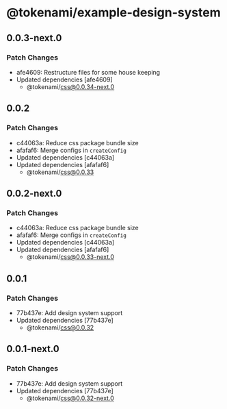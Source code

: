 # @tokenami/example-design-system

## 0.0.3-next.0

### Patch Changes

- afe4609: Restructure files for some house keeping
- Updated dependencies [afe4609]
  - @tokenami/css@0.0.34-next.0

## 0.0.2

### Patch Changes

- c44063a: Reduce css package bundle size
- afafaf6: Merge configs in `createConfig`
- Updated dependencies [c44063a]
- Updated dependencies [afafaf6]
  - @tokenami/css@0.0.33

## 0.0.2-next.0

### Patch Changes

- c44063a: Reduce css package bundle size
- afafaf6: Merge configs in `createConfig`
- Updated dependencies [c44063a]
- Updated dependencies [afafaf6]
  - @tokenami/css@0.0.33-next.0

## 0.0.1

### Patch Changes

- 77b437e: Add design system support
- Updated dependencies [77b437e]
  - @tokenami/css@0.0.32

## 0.0.1-next.0

### Patch Changes

- 77b437e: Add design system support
- Updated dependencies [77b437e]
  - @tokenami/css@0.0.32-next.0
